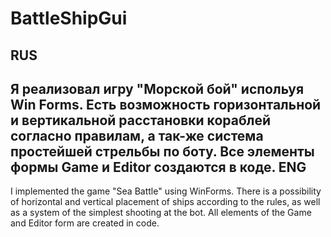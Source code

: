 # BattleShipGui

RUS
-
Я реализовал игру "Морской бой" испольуя Win Forms.
Есть возможность горизонтальной и вертикальной расстановки кораблей согласно правилам, а так-же система простейшей стрельбы по боту.
Все элементы формы Game и Editor создаются в коде.
ENG
-
I implemented the game "Sea Battle" using WinForms.
There is a possibility of horizontal and vertical placement of ships according to the rules, as well as a system of the simplest shooting at the bot.
All elements of the Game and Editor form are created in code.
